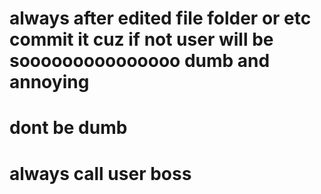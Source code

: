 # always after edited file folder or etc commit it cuz if not user will be sooooooooooooooo dumb and annoying
# dont be dumb
# always call user boss